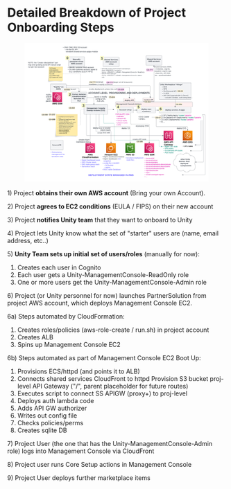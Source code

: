 # Detailed Breakdown of Project Onboarding Steps

<figure><img src="../../../../../../.gitbook/assets/SSM &#x26; Deployments Overview (2).png" alt=""><figcaption></figcaption></figure>

1\) Project **obtains their own AWS account** (Bring your own Account).

2\) Project **agrees to EC2 conditions** (EULA / FIPS) on their new account

3\) Project **notifies Unity team** that they want to onboard to Unity

4\) Project lets Unity know what the set of "starter" users are (name, email address, etc..)

5\) **Unity Team sets up initial set of users/roles** (manually for now):

1. Creates each user in Cognito
2. Each user gets a Unity-ManagementConsole-ReadOnly role
3. One or more users get the Unity-ManagementConsole-Admin role

6\) Project (or Unity personnel for now) launches PartnerSolution from project AWS account, which deploys Management Console EC2.

6a) Steps automated by CloudFormation:

1. Creates roles/policies (aws-role-create / run.sh) in project account
2. Creates ALB
3. Spins up Management Console EC2

6b) Steps automated as part of Management Console EC2 Boot Up:

1. Provisions ECS/httpd (and points it to ALB)
2. Connects shared services CloudFront to httpd Provision S3 bucket proj-level API Gateway ("/", parent placeholder for future routes)
3. Executes script to connect SS APIGW (proxy+) to proj-level
4. Deploys auth lambda code
5. Adds API GW authorizer
6. Writes out config file
7. Checks policies/perms
8. Creates sqlite DB

7\) Project User (the one that has the Unity-ManagementConsole-Admin role) logs into Management Console via CloudFront

8\) Project user runs Core Setup actions in Management Console

9\) Project User deploys further marketplace items
